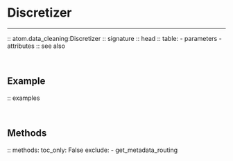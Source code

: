 # Discretizer
-------------

:: atom.data_cleaning:Discretizer
    :: signature
    :: head
    :: table:
        - parameters
        - attributes
    :: see also

<br>

## Example

:: examples

<br>

## Methods

:: methods:
    toc_only: False
    exclude:
        - get_metadata_routing
